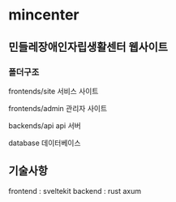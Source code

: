 # mincenter
## 민들레장애인자립생활센터 웹사이트

### 폴더구조
frontends/site
서비스 사이트

frontends/admin
관리자 사이트

backends/api
api 서버

database
데이터베이스

## 기술사항
frontend : sveltekit
backend : rust axum
